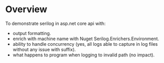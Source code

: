 # Overview
To demonstrate serilog in asp.net core api with:
- output formatting.
- enrich with machine name with Nuget Serilog.Enrichers.Environment.
- ability to handle concurrency (yes, all logs able to capture in log files without any issue with suffix).
- what happens to program when logging to invalid path (no impact).

